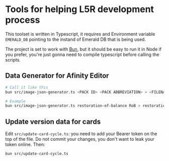 # Tools for helping L5R development process

This toolset is written in Typescript, it requires and Environment variable `EMERALD_DB` pointing to the instand of Emerald DB that is being used.

The project is set to work with [Bun](https://bun.sh/), but it should be easy to run it in Node if you prefer, you're just gonna need to compile typescript before calling the scripts.

## Data Generator for Afinity Editor

```sh
# Call it like this
bun src/image-json-generator.ts <PACK ID> <PACK ABBREVIATION> > <FILENAME FOR OUTPUT>

# Example
bun src/image-json-generator.ts restoration-of-balance RoB > restoration-of-balance-2023-01-29-2.json
```

## Update version data for cards

Edit `src/update-card-cycle.ts`: you need to add your Bearer token on the top of the file. Do not commit your changes, you don't want to leak your token online. Then:

```sh
bun src/update-card-cycle.ts
```
